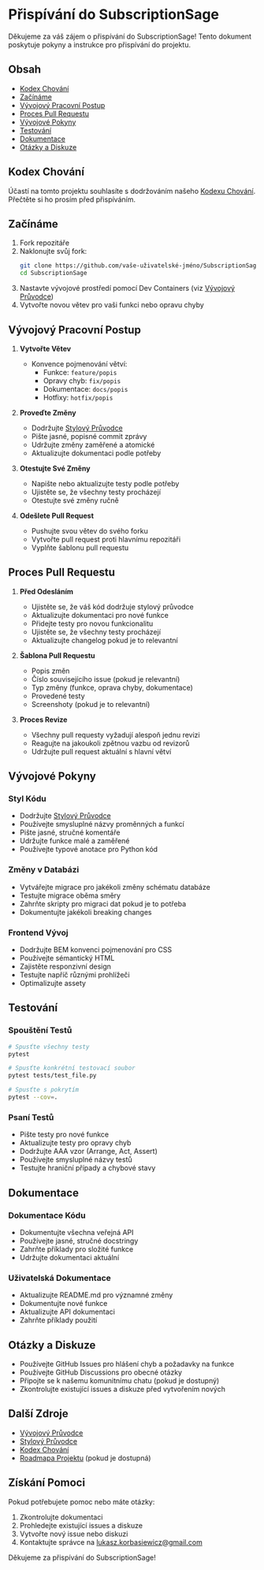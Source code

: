 # Přispívání do SubscriptionSage

Děkujeme za váš zájem o přispívání do SubscriptionSage! Tento dokument poskytuje pokyny a instrukce pro přispívání do projektu.

## Obsah

- [Kodex Chování](#kodex-chování)
- [Začínáme](#začínáme)
- [Vývojový Pracovní Postup](#vývojový-pracovní-postup)
- [Proces Pull Requestu](#proces-pull-requestu)
- [Vývojové Pokyny](#vývojové-pokyny)
- [Testování](#testování)
- [Dokumentace](#dokumentace)
- [Otázky a Diskuze](#otázky-a-diskuze)

## Kodex Chování

Účastí na tomto projektu souhlasíte s dodržováním našeho [Kodexu Chování](CODE_OF_CONDUCT.md). Přečtěte si ho prosím před přispíváním.

## Začínáme

1. Fork repozitáře
2. Naklonujte svůj fork:
   ```bash
   git clone https://github.com/vaše-uživatelské-jméno/SubscriptionSage.git
   cd SubscriptionSage
   ```
3. Nastavte vývojové prostředí pomocí Dev Containers (viz [Vývojový Průvodce](DEVELOPMENT.md))
4. Vytvořte novou větev pro vaši funkci nebo opravu chyby

## Vývojový Pracovní Postup

1. **Vytvořte Větev**
   - Konvence pojmenování větví:
     - Funkce: `feature/popis`
     - Opravy chyb: `fix/popis`
     - Dokumentace: `docs/popis`
     - Hotfixy: `hotfix/popis`

2. **Proveďte Změny**
   - Dodržujte [Stylový Průvodce](STYLE_GUIDE.md)
   - Pište jasné, popisné commit zprávy
   - Udržujte změny zaměřené a atomické
   - Aktualizujte dokumentaci podle potřeby

3. **Otestujte Své Změny**
   - Napište nebo aktualizujte testy podle potřeby
   - Ujistěte se, že všechny testy procházejí
   - Otestujte své změny ručně

4. **Odešlete Pull Request**
   - Pushujte svou větev do svého forku
   - Vytvořte pull request proti hlavnímu repozitáři
   - Vyplňte šablonu pull requestu

## Proces Pull Requestu

1. **Před Odesláním**
   - Ujistěte se, že váš kód dodržuje stylový průvodce
   - Aktualizujte dokumentaci pro nové funkce
   - Přidejte testy pro novou funkcionalitu
   - Ujistěte se, že všechny testy procházejí
   - Aktualizujte changelog pokud je to relevantní

2. **Šablona Pull Requestu**
   - Popis změn
   - Číslo souvisejícího issue (pokud je relevantní)
   - Typ změny (funkce, oprava chyby, dokumentace)
   - Provedené testy
   - Screenshoty (pokud je to relevantní)

3. **Proces Revize**
   - Všechny pull requesty vyžadují alespoň jednu revizi
   - Reagujte na jakoukoli zpětnou vazbu od revizorů
   - Udržujte pull request aktuální s hlavní větví

## Vývojové Pokyny

### Styl Kódu

- Dodržujte [Stylový Průvodce](STYLE_GUIDE.md)
- Používejte smysluplné názvy proměnných a funkcí
- Pište jasné, stručné komentáře
- Udržujte funkce malé a zaměřené
- Používejte typové anotace pro Python kód

### Změny v Databázi

- Vytvářejte migrace pro jakékoli změny schématu databáze
- Testujte migrace oběma směry
- Zahrňte skripty pro migraci dat pokud je to potřeba
- Dokumentujte jakékoli breaking changes

### Frontend Vývoj

- Dodržujte BEM konvenci pojmenování pro CSS
- Používejte sémantický HTML
- Zajistěte responzivní design
- Testujte napříč různými prohlížeči
- Optimalizujte assety

## Testování

### Spouštění Testů

```bash
# Spusťte všechny testy
pytest

# Spusťte konkrétní testovací soubor
pytest tests/test_file.py

# Spusťte s pokrytím
pytest --cov=.
```

### Psaní Testů

- Pište testy pro nové funkce
- Aktualizujte testy pro opravy chyb
- Dodržujte AAA vzor (Arrange, Act, Assert)
- Používejte smysluplné názvy testů
- Testujte hraniční případy a chybové stavy

## Dokumentace

### Dokumentace Kódu

- Dokumentujte všechna veřejná API
- Používejte jasné, stručné docstringy
- Zahrňte příklady pro složité funkce
- Udržujte dokumentaci aktuální

### Uživatelská Dokumentace

- Aktualizujte README.md pro významné změny
- Dokumentujte nové funkce
- Aktualizujte API dokumentaci
- Zahrňte příklady použití

## Otázky a Diskuze

- Používejte GitHub Issues pro hlášení chyb a požadavky na funkce
- Používejte GitHub Discussions pro obecné otázky
- Připojte se k našemu komunitnímu chatu (pokud je dostupný)
- Zkontrolujte existující issues a diskuze před vytvořením nových

## Další Zdroje

- [Vývojový Průvodce](DEVELOPMENT.md)
- [Stylový Průvodce](STYLE_GUIDE.md)
- [Kodex Chování](CODE_OF_CONDUCT.md)
- [Roadmapa Projektu](ROADMAP.md) (pokud je dostupná)

## Získání Pomoci

Pokud potřebujete pomoc nebo máte otázky:

1. Zkontrolujte dokumentaci
2. Prohledejte existující issues a diskuze
3. Vytvořte nový issue nebo diskuzi
4. Kontaktujte správce na lukasz.korbasiewicz@gmail.com

Děkujeme za přispívání do SubscriptionSage! 